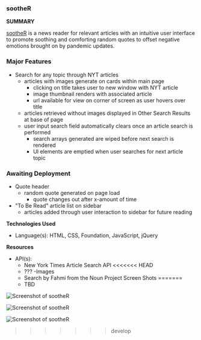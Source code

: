 ### sootheR

**SUMMARY**

[sootheR](https://devmadia.github.io/soother/) is a news reader for relevant articles with an intuitive user interface to promote soothing and comforting random quotes to offset negative emotions brought on by pandemic updates.

### Major Features
- Search for any topic through NYT articles
  - articles with images generate on cards within main page
    - clicking on title takes user to new window with NYT article
    - image thumbnail renders with associated article
    - url available for view on corner of screen as user hovers over title
  - articles retrieved without images displayed in Other Search Results at base of page
  - user input search field automatically clears once an article search is performed
    - search arrays generated are wiped before next search is rendered
    - UI elements are emptied when user searches for next article topic

### Awaiting Deployment
- Quote header
  - random quote generated on page load 
    - quote changes out after x-amount of time
- "To Be Read" article list on sidebar
  - articles added through user interaction to sidebar for future reading

**Technologies Used**
- Language(s): HTML, CSS, Foundation, JavaScript, jQuery

**Resources**
- API(s):
  - New York Times Article Search API
<<<<<<< HEAD
  - ???
-Images
  - Search by Fahmi from the Noun Project
Screen Shots
=======
  - TBD

![Screenshot of sootheR](https://devmadia.github.io/soother/assets/images/sootheR-basic.png)

![Screenshot of sootheR](https://devmadia.github.io/soother/assets/images/soother-001.png)

![Screenshot of sootheR](https://devmadia.github.io/soother/assets/images/soother-002.png)
>>>>>>> develop
